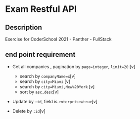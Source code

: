 # Exam Restful API

## Description

Exercise for CoderSchool 2021 - Panther - FullStack

## end point requirement
- Get all companies , pagination by `page=integer`, `limit=20` [v]

  - search by `companyName=x`[v]
  - search by `city=Miami` [v]
  - search by `city=Miami,New%20York` [v]
  - sort by `asc,desc`[v]

- Update by `:id`, field is `enterprise=true`[v]
- Delete by `:id`[v]
